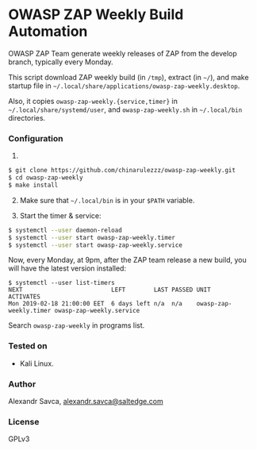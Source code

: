 OWASP ZAP Weekly Build Automation
=================================

OWASP ZAP Team generate weekly releases of ZAP from the develop branch,
typically every Monday.

This script download ZAP weekly build (in `/tmp`), extract (in `~/`),
and make startup file in `~/.local/share/applications/owasp-zap-weekly.desktop`.

Also, it copies `owasp-zap-weekly.{service,timer}` in `~/.local/share/systemd/user`,
and `owasp-zap-weekly.sh` in `~/.local/bin` directories.

### Configuration

1.
```bash
$ git clone https://github.com/chinarulezzz/owasp-zap-weekly.git
$ cd owasp-zap-weekly
$ make install
```

2. Make sure that `~/.local/bin` is in your `$PATH` variable.

2. Start the timer & service:
```bash
$ systemctl --user daemon-reload
$ systemctl --user start owasp-zap-weekly.timer
$ systemctl --user start owasp-zap-weekly.service
```

Now, every Monday, at 9pm, after the ZAP team release a new build, you will have
the latest version installed:
```
$ systemctl --user list-timers
NEXT                         LEFT        LAST PASSED UNIT			ACTIVATES
Mon 2019-02-18 21:00:00 EET  6 days left n/a  n/a    owasp-zap-weekly.timer	owasp-zap-weekly.service
```

Search `owasp-zap-weekly` in programs list.

### Tested on

- Kali Linux.

### Author

Alexandr Savca, <alexandr.savca@saltedge.com>

### License

GPLv3
